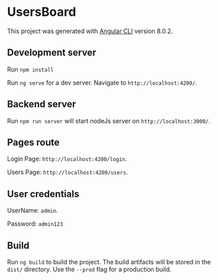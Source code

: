 # UsersBoard

This project was generated with [Angular CLI](https://github.com/angular/angular-cli) version 8.0.2.

## Development server

Run `npm install`

Run `ng serve` for a dev server. Navigate to `http://localhost:4200/`.

## Backend server

Run `npm run server` will start nodeJs server on `http://localhost:3000/`.

## Pages route

Login Page: `http://localhost:4200/login`.

Users Page: `http://localhost:4200/users`.

## User credentials

UserName: `admin`.

Password: `admin123`

## Build

Run `ng build` to build the project. The build artifacts will be stored in the `dist/` directory. Use the `--prod` flag for a production build.

